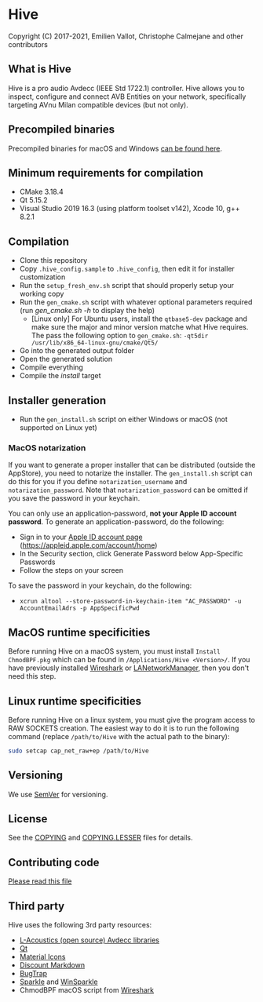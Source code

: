 # Hive

Copyright (C) 2017-2021, Emilien Vallot, Christophe Calmejane and other contributors

## What is Hive

Hive is a pro audio Avdecc (IEEE Std 1722.1) controller. Hive allows you to inspect, configure and connect AVB Entities on your network, specifically targeting AVnu Milan compatible devices (but not only).

## Precompiled binaries

Precompiled binaries for macOS and Windows [can be found here](http://www.kikisoft.com/Hive).

## Minimum requirements for compilation

- CMake 3.18.4
- Qt 5.15.2
- Visual Studio 2019 16.3 (using platform toolset v142), Xcode 10, g++ 8.2.1

## Compilation

- Clone this repository
- Copy `.hive_config.sample` to `.hive_config`, then edit it for installer customization
- Run the `setup_fresh_env.sh` script that should properly setup your working copy
- Run the `gen_cmake.sh` script with whatever optional parameters required (run *gen_cmake.sh -h* to display the help)
  - [Linux only] For Ubuntu users, install the `qtbase5-dev` package and make sure the major and minor version matche what Hive requires. The pass the following option to `gen_cmake.sh`: `-qt5dir /usr/lib/x86_64-linux-gnu/cmake/Qt5/`
- Go into the generated output folder
- Open the generated solution
- Compile everything
- Compile the *install* target

## Installer generation

- Run the `gen_install.sh` script on either Windows or macOS (not supported on Linux yet)

### MacOS notarization

If you want to generate a proper installer that can be distributed (outside the AppStore), you need to notarize the installer. The `gen_install.sh` script can do this for you if you define `notarization_username` and `notarization_password`.
Note that `notarization_password` can be omitted if you save the password in your keychain.

You can only use an application-password, **not your Apple ID account password**. To generate an application-password, do the following:
- Sign in to your [Apple ID account page](https://appleid.apple.com/account/home) (https://appleid.apple.com/account/home)
- In the Security section, click Generate Password below App-Specific Passwords
- Follow the steps on your screen

To save the password in your keychain, do the following:
- `xcrun altool --store-password-in-keychain-item "AC_PASSWORD" -u AccountEmailAdrs -p AppSpecificPwd`

## MacOS runtime specificities

Before running Hive on a macOS system, you must install `Install ChmodBPF.pkg` which can be found in `/Applications/Hive <Version>/`. If you have previously installed [Wireshark](https://www.wireshark.org) or [LANetworkManager](https://www.l-acoustics.com), then you don't need this step.

## Linux runtime specificities

Before running Hive on a linux system, you must give the program access to RAW SOCKETS creation. The easiest way to do it is to run the following command (replace `/path/to/Hive` with the actual path to the binary):
```bash
sudo setcap cap_net_raw+ep /path/to/Hive
```

## Versioning

We use [SemVer](http://semver.org/) for versioning.

## License

See the [COPYING](COPYING.txt) and [COPYING.LESSER](COPYING.LESSER.txt) files for details.

## Contributing code

[Please read this file](CONTRIBUTING.md)

## Third party

Hive uses the following 3rd party resources:
- [L-Acoustics (open source) Avdecc libraries](https://github.com/L-Acoustics/avdecc)
- [Qt](https://www.qt.io)
- [Material Icons](https://material.io/icons/)
- [Discount Markdown](http://www.pell.portland.or.us/~orc/Code/markdown/)
- [BugTrap](https://github.com/bchavez/BugTrap)
- [Sparkle](https://sparkle-project.org) and [WinSparkle](https://github.com/vslavik/winsparkle)
- ChmodBPF macOS script from [Wireshark](https://www.wireshark.org)
